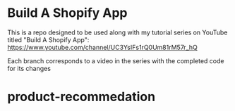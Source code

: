# Build A Shopify App

This is a repo designed to be used along with my tutorial series on YouTube titled "Build A Shopify App": https://www.youtube.com/channel/UC3YsIFs1rQ0Um81rM57r_hQ

Each branch corresponds to a video in the series with the completed code for its changes
# product-recommedation
